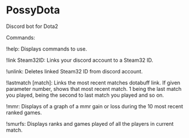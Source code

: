 # PossyDota
Discord bot for Dota2

Commands:

!help: 
Displays commands to use.

!link Steam32ID: 
Links your discord account to a Steam32 ID.

!unlink: 
Deletes linked Steam32 ID from discord account.

!lastmatch [match]: 
Links the most recent matches dotabuff link. If given parameter number, shows that most recent match. 1 being the last match you played, being the second to last match you played and so on.

!mmr: 
Displays of a graph of a mmr gain or loss during the 10 most recent ranked games.

!smurfs: 
Displays ranks and games played of all the players in current match.
